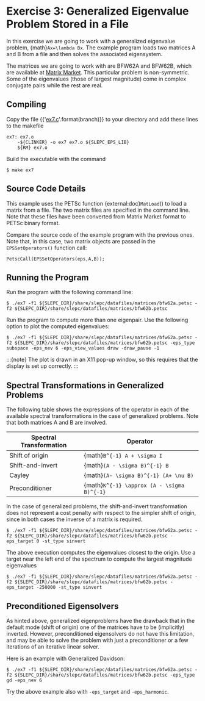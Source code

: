 # Exercise 3: Generalized Eigenvalue Problem Stored in a File

In this exercise we are going to work with a generalized eigenvalue problem, {math}`Ax=\lambda Bx`. The example program loads two matrices A and B from a file and then solves the associated eigensystem.

The matrices we are going to work with are BFW62A and BFW62B, which are available at [Matrix Market](https://math.nist.gov/MatrixMarket/data/NEP/bfwave/bfwave.html). This particular problem is non-symmetric. Some of the eigenvalues (those of largest magnitude) come in complex conjugate pairs while the rest are real.

## Compiling

Copy the file {{'[ex7.c](https://slepc.upv.es/{}/src/eps/tutorials/ex7.c.html)'.format(branch)}} to your directory and add these lines to the makefile

```{code} make
ex7: ex7.o
	-${CLINKER} -o ex7 ex7.o ${SLEPC_EPS_LIB}
	${RM} ex7.o
```

Build the executable with the command

```{code} console
$ make ex7
```

## Source Code Details

This example uses the PETSc function {external:doc}`MatLoad`() to load a matrix from a file. The two matrix files are specified in the command line.  Note that these files have been converted from Matrix Market format to PETSc binary format.

Compare the source code of the example program with the previous ones. Note that, in this case, two matrix objects are passed in the `EPSSetOperators()` function call:

```{code} c
PetscCall(EPSSetOperators(eps,A,B));
```

## Running the Program

Run the program with the following command line:

```{code} console
$ ./ex7 -f1 ${SLEPC_DIR}/share/slepc/datafiles/matrices/bfw62a.petsc -f2 ${SLEPC_DIR}/share/slepc/datafiles/matrices/bfw62b.petsc
```

Run the program to compute more than one eigenpair. Use the following option to plot the computed eigenvalues:

```{code} console
$ ./ex7 -f1 ${SLEPC_DIR}/share/slepc/datafiles/matrices/bfw62a.petsc -f2 ${SLEPC_DIR}/share/slepc/datafiles/matrices/bfw62b.petsc -eps_type subspace -eps_nev 6 -eps_view_values draw -draw_pause -1
```

:::{note}
The plot is drawn in an X11 pop-up window, so this requires that the display is set up correctly.
:::

## Spectral Transformations in Generalized Problems

The following table shows the expressions of the operator in each of the available spectral transformations in the case of generalized problems. Note that both matrices A and B are involved.

Spectral Transformation  |  Operator
---                      |  ---
Shift of origin          |  {math}`B^{-1} A + \sigma I`
Shift-and-invert         |  {math}`(A - \sigma B)^{-1} B`
Cayley                   |  {math}`(A- \sigma B)^{-1} (A+ \nu B)`
Preconditioner           |  {math}`K^{-1} \approx (A - \sigma B)^{-1}`

In the case of generalized problems, the shift-and-invert transformation does not represent a cost penalty with respect to the simpler shift of origin, since in both cases the inverse of a matrix is required.

```{code} console
$ ./ex7 -f1 ${SLEPC_DIR}/share/slepc/datafiles/matrices/bfw62a.petsc -f2 ${SLEPC_DIR}/share/slepc/datafiles/matrices/bfw62b.petsc -eps_target 0 -st_type sinvert
```

The above execution computes the eigenvalues closest to the origin. Use a target near the left end of the spectrum to compute the largest magnitude eigenvalues

```{code} console
$ ./ex7 -f1 ${SLEPC_DIR}/share/slepc/datafiles/matrices/bfw62a.petsc -f2 ${SLEPC_DIR}/share/slepc/datafiles/matrices/bfw62b.petsc -eps_target -250000 -st_type sinvert
```

## Preconditioned Eigensolvers

As hinted above, generalized eigenproblems have the drawback that in the default mode (shift of origin) one of the matrices have to be (implicitly) inverted. However, preconditioned eigensolvers do not have this limitation, and may be able to solve the problem with just a preconditioner or a few iterations of an iterative linear solver.

Here is an example with Generalized Davidson:

```{code} console
$ ./ex7 -f1 ${SLEPC_DIR}/share/slepc/datafiles/matrices/bfw62a.petsc -f2 ${SLEPC_DIR}/share/slepc/datafiles/matrices/bfw62b.petsc -eps_type gd -eps_nev 6
```

Try the above example also with `-eps_target` and `-eps_harmonic`.
